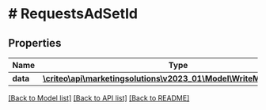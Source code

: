 # # RequestsAdSetId

## Properties

Name | Type | Description | Notes
------------ | ------------- | ------------- | -------------
**data** | [**\criteo\api\marketingsolutions\v2023_01\Model\WriteModelAdSetId[]**](WriteModelAdSetId.md) |  | [optional]

[[Back to Model list]](../../README.md#models) [[Back to API list]](../../README.md#endpoints) [[Back to README]](../../README.md)
